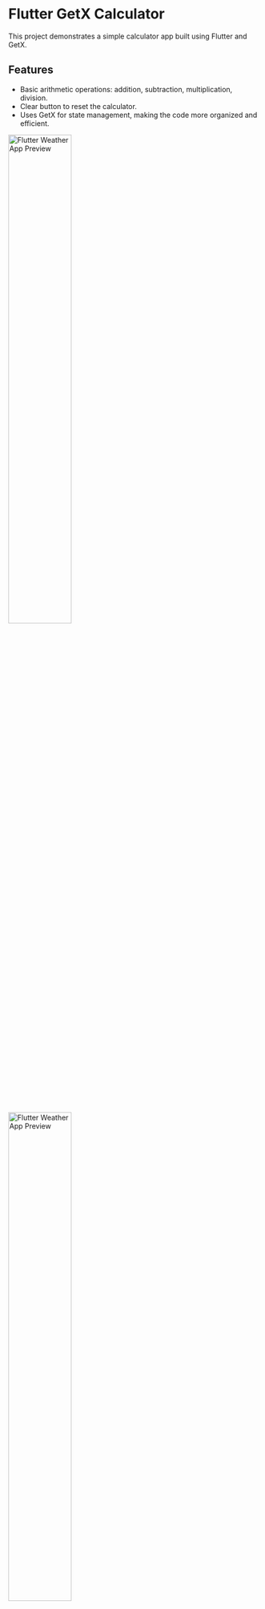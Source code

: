 # Flutter GetX Calculator

This project demonstrates a simple calculator app built using Flutter and GetX.

## Features

- Basic arithmetic operations: addition, subtraction, multiplication, division.
- Clear button to reset the calculator.
- Uses GetX for state management, making the code more organized and efficient.

<img src="https://github.com/claujs/weather_project_flutter/blob/main/.github/images/image1.png?raw=true" 
alt="Flutter Weather App Preview" width=50% height=50%>
<img src="https://github.com/claujs/weather_project_flutter/blob/main/.github/images/image2.png?raw=true" 
alt="Flutter Weather App Preview" width=50% height=50%>

## Getting Started

1. **Clone the repository:**
    ```bash
    git clone https://github.com/your-username/flutter_getx_calculator.git
    ```

2. **Navigate to the project directory:**
    ```bash
    cd flutter_getx_calculator
    ```

3. **Install dependencies:**
    ```bash
    flutter pub get
    ```

4. **Run the app:**
    ```bash
    flutter run
    ```

## Project Structure

The project structure is as follows:

- **lib:** Contains the source code for the application.
    - **controllers:** Contains the GetX controller for the calculator logic.
    - `calculator_controller.dart`: Handles user input, calculations, and state updates.
    - **views:** Contains the UI for the calculator.
    - `calculator_view.dart`: Implements the calculator UI using Flutter widgets.

## Technologies Used

- **Flutter:** Cross-platform mobile framework.
- **GetX:** State management solution for Flutter.

## Contributing

Contributions are welcome! Feel free to open issues or submit pull requests.

## License

This project is licensed under the MIT License - see the [LICENSE](LICENSE) file for details.